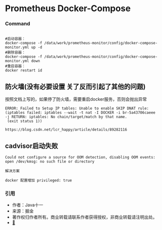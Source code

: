 # Prometheus Docker-Compose

### Command

```

#启动容器：
docker-compose -f /data/work/prometheus-monitor/config/docker-compose-monitor.yml up -d
#删除容器：
docker-compose -f /data/work/prometheus-monitor/config/docker-compose-monitor.yml down
#重启容器：
docker restart id

```


## 防火墙(没有必要设置 关了反而引起了其他的问题)

按照文档上写的，如果停了防火墙，需要重启docker服务，否则会抛出异常

```
ERROR: Failed to Setup IP tables: Unable to enable SKIP DNAT rule:  (iptables failed: iptables --wait -t nat -I DOCKER -i br-5a43706caeee -j RETURN: iptables: No chain/target/match by that name.
 (exit status 1))

https://blog.csdn.net/lcr_happy/article/details/89282116

```

## cadvisor启动失败

```
Could not configure a source for OOM detection, disabling OOM events: open /dev/kmsg: no such file or directory

解决方案

docker 配置增加 privileged: true

```

### 引用
- 作者：Java十一
- 来源：掘金
- 著作权归作者所有。商业转载请联系作者获得授权，非商业转载请注明出处。
- [🔗](https://juejin.im/post/5c9dc0b06fb9a070ae3da6e7)